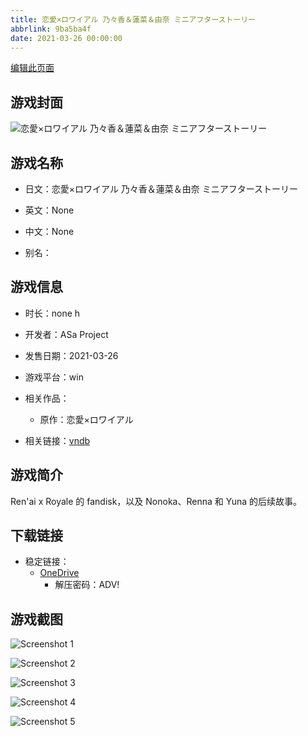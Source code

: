 ```yaml
---
title: 恋愛×ロワイアル 乃々香＆蓮菜＆由奈 ミニアフターストーリー
abbrlink: 9ba5ba4f
date: 2021-03-26 00:00:00
---
```

[编辑此页面](https://github.com/ACG-3/ADV3-source/blob/main/source/_posts/games/%E6%81%8B%E6%84%9B%C3%97%E3%83%AD%E3%83%AF%E3%82%A4%E3%82%A2%E3%83%AB%20%E4%B9%83%E3%80%85%E9%A6%99%EF%BC%86%E8%93%AE%E8%8F%9C%EF%BC%86%E7%94%B1%E5%A5%88%20%E3%83%9F%E3%83%8B%E3%82%A2%E3%83%95%E3%82%BF%E3%83%BC%E3%82%B9%E3%83%88%E3%83%BC%E3%83%AA%E3%83%BC.md)

## 游戏封面

![恋愛×ロワイアル 乃々香＆蓮菜＆由奈 ミニアフターストーリー](https://pan.timero.xyz/d/onedrive/img_lib_001/%E6%81%8B%E6%84%9B%C3%97%E3%83%AD%E3%83%AF%E3%82%A4%E3%82%A2%E3%83%AB%20%E4%B9%83%E3%80%85%E9%A6%99%EF%BC%86%E8%93%AE%E8%8F%9C%EF%BC%86%E7%94%B1%E5%A5%88%20%E3%83%9F%E3%83%8B%E3%82%A2%E3%83%95%E3%82%BF%E3%83%BC%E3%82%B9%E3%83%88%E3%83%BC%E3%83%AA%E3%83%BC_cover.avif)


## 游戏名称

- 日文：恋愛×ロワイアル 乃々香＆蓮菜＆由奈 ミニアフターストーリー
- 英文：None
- 中文：None

- 别名：


## 游戏信息

- 时长：none h
- 开发者：ASa Project
- 发售日期：2021-03-26
- 游戏平台：win
- 相关作品：
   - 原作：恋愛×ロワイアル

- 相关链接：[vndb](https://vndb.org/v30238)


## 游戏简介

Ren'ai x Royale 的 fandisk，以及 Nonoka、Renna 和 Yuna 的后续故事。


## 下载链接

- 稳定链接：
    - [OneDrive](https://pan.timero.xyz/onedrive/adv_lib_001/%E6%81%8B%E6%84%9B%C3%97%E3%83%AD%E3%83%AF%E3%82%A4%E3%82%A2%E3%83%AB%20%E4%B9%83%E3%80%85%E9%A6%99%EF%BC%86%E8%93%AE%E8%8F%9C%EF%BC%86%E7%94%B1%E5%A5%88%20%E3%83%9F%E3%83%8B%E3%82%A2%E3%83%95%E3%82%BF%E3%83%BC%E3%82%B9%E3%83%88%E3%83%BC%E3%83%AA%E3%83%BC)
        - 解压密码：ADV!



## 游戏截图


![Screenshot 1](https://pan.timero.xyz/d/onedrive/img_lib_001/%E6%81%8B%E6%84%9B%C3%97%E3%83%AD%E3%83%AF%E3%82%A4%E3%82%A2%E3%83%AB%20%E4%B9%83%E3%80%85%E9%A6%99%EF%BC%86%E8%93%AE%E8%8F%9C%EF%BC%86%E7%94%B1%E5%A5%88%20%E3%83%9F%E3%83%8B%E3%82%A2%E3%83%95%E3%82%BF%E3%83%BC%E3%82%B9%E3%83%88%E3%83%BC%E3%83%AA%E3%83%BC_Screenshot_1.avif)

![Screenshot 2](https://pan.timero.xyz/d/onedrive/img_lib_001/%E6%81%8B%E6%84%9B%C3%97%E3%83%AD%E3%83%AF%E3%82%A4%E3%82%A2%E3%83%AB%20%E4%B9%83%E3%80%85%E9%A6%99%EF%BC%86%E8%93%AE%E8%8F%9C%EF%BC%86%E7%94%B1%E5%A5%88%20%E3%83%9F%E3%83%8B%E3%82%A2%E3%83%95%E3%82%BF%E3%83%BC%E3%82%B9%E3%83%88%E3%83%BC%E3%83%AA%E3%83%BC_Screenshot_2.avif)

![Screenshot 3](https://pan.timero.xyz/d/onedrive/img_lib_001/%E6%81%8B%E6%84%9B%C3%97%E3%83%AD%E3%83%AF%E3%82%A4%E3%82%A2%E3%83%AB%20%E4%B9%83%E3%80%85%E9%A6%99%EF%BC%86%E8%93%AE%E8%8F%9C%EF%BC%86%E7%94%B1%E5%A5%88%20%E3%83%9F%E3%83%8B%E3%82%A2%E3%83%95%E3%82%BF%E3%83%BC%E3%82%B9%E3%83%88%E3%83%BC%E3%83%AA%E3%83%BC_Screenshot_3.avif)

![Screenshot 4](https://pan.timero.xyz/d/onedrive/img_lib_001/%E6%81%8B%E6%84%9B%C3%97%E3%83%AD%E3%83%AF%E3%82%A4%E3%82%A2%E3%83%AB%20%E4%B9%83%E3%80%85%E9%A6%99%EF%BC%86%E8%93%AE%E8%8F%9C%EF%BC%86%E7%94%B1%E5%A5%88%20%E3%83%9F%E3%83%8B%E3%82%A2%E3%83%95%E3%82%BF%E3%83%BC%E3%82%B9%E3%83%88%E3%83%BC%E3%83%AA%E3%83%BC_Screenshot_4.avif)

![Screenshot 5](https://pan.timero.xyz/d/onedrive/img_lib_001/%E6%81%8B%E6%84%9B%C3%97%E3%83%AD%E3%83%AF%E3%82%A4%E3%82%A2%E3%83%AB%20%E4%B9%83%E3%80%85%E9%A6%99%EF%BC%86%E8%93%AE%E8%8F%9C%EF%BC%86%E7%94%B1%E5%A5%88%20%E3%83%9F%E3%83%8B%E3%82%A2%E3%83%95%E3%82%BF%E3%83%BC%E3%82%B9%E3%83%88%E3%83%BC%E3%83%AA%E3%83%BC_Screenshot_5.avif)


